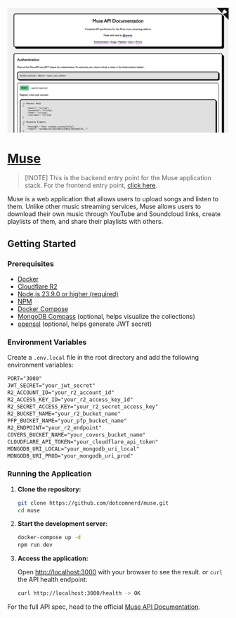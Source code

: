 ![API Docs Preview](/public/og.png)

# [Muse](https://api.museisfun.com)

> [!NOTE] This is the backend entry point for the Muse application stack. For the frontend entry point, [click here](/app/README.md).

Muse is a web application that allows users to upload songs and listen to them. Unlike other music streaming services, Muse allows users to download their own music through YouTube and Soundcloud links, create playlists of them, and share their playlists with others.

## Getting Started

### Prerequisites

- [Docker](https://www.docker.com/)
- [Cloudflare R2](https://developers.cloudflare.com/r2/get-started/)
- [Node.js 23.9.0 or higher (required)](https://nodejs.org/)
- [NPM](https://www.npmjs.com/)
- [Docker Compose](https://docs.docker.com/compose/)
- [MongoDB Compass](https://www.mongodb.com/try/download/compass) (optional, helps visualize the collections)
- [openssl](https://www.openssl.org/) (optional, helps generate JWT secret)

### Environment Variables

Create a `.env.local` file in the root directory and add the following environment variables:

```env
PORT="3000"
JWT_SECRET="your_jwt_secret"
R2_ACCOUNT_ID="your_r2_account_id"
R2_ACCESS_KEY_ID="your_r2_access_key_id"
R2_SECRET_ACCESS_KEY="your_r2_secret_access_key"
R2_BUCKET_NAME="your_r2_bucket_name"
PFP_BUCKET_NAME="your_pfp_bucket_name"
R2_ENDPOINT="your_r2_endpoint"
COVERS_BUCKET_NAME="your_covers_bucket_name"
CLOUDFLARE_API_TOKEN="your_cloudflare_api_token"
MONGODB_URI_LOCAL="your_mongodb_uri_local"
MONGODB_URI_PROD="your_mongodb_uri_prod"
```

### Running the Application

1. **Clone the repository:**

    ```bash
    git clone https://github.com/dotcomnerd/muse.git
    cd muse
    ```

2. **Start the development server:**

    ```bash
    docker-compose up -d
    npm run dev
    ```

3. **Access the application:**

    Open [http://localhost:3000](http://localhost:3000) with your browser to see the result.
    or
    `curl` the API health endpoint:

    ```bash
    curl http://localhost:3000/health -> OK
    ```


For the full API spec, head to the official [Muse API Documentation](https://docs.museisfun.com).
